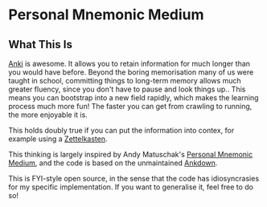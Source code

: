 # Personal Mnemonic Medium
## What This Is

[Anki](https://apps.ankiweb.net) is awesome. It allows you to retain information for much longer than you would have before. 
Beyond the boring memorisation many of us were taught in school, committing things to long-term memory allows much greater fluency, since you don't have to pause and look things up.. 
This means you can bootstrap into a new field rapidly, which makes the learning process much more fun! The faster you can get from crawling to running, the more enjoyable it is. 

This holds doubly true if you can put the information into contex, for example using a [Zettelkasten](https://medium.com/@martinbernstorf/why-you-need-an-idea-management-system-defb5de44746).

This thinking is largely inspired by Andy Matuschak's [Personal Mnemonic Medium](https://notes.andymatuschak.org/The_mnemonic_medium_can_be_extended_to_one%E2%80%99s_personal_notes), and the code is based on the unmaintained [Ankdown](https://github.com/benwr/ankdown).

This is FYI-style open source, in the sense that the code has idiosyncrasies for my specific implementation. If you want to generalise it, feel free to do so!

<!-- {BearID:15521d460dcfdfc1500f28ce9525bf6eef5a8d8220e3d0b1efab11a4a0a511c6} -->